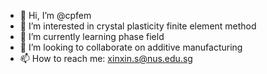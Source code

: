 - 👋 Hi, I’m @cpfem
- 👀 I’m interested in crystal plasticity finite element method
- 🌱 I’m currently learning phase field
- 💞️ I’m looking to collaborate on additive manufacturing
- 📫 How to reach me: xinxin.s@nus.edu.sg

